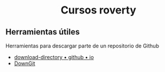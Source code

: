 <div style="text-align:center"><h1> Cursos roverty </h1></div>

## Herramientas útiles

Herramientas para descargar parte de un repositorio de Github

* [download-directory • github • io](https://download-directory.github.io/)
* [DownGit](https://downgit.github.io/#/home)
